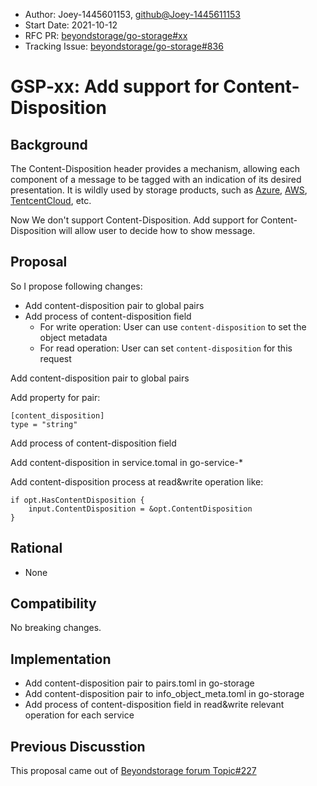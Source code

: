 - Author: Joey-1445601153,  <github@Joey-1445611153>
- Start Date: 2021-10-12
- RFC PR: [beyondstorage/go-storage#xx](https://github.com/beyondstorage/go-storage/issues/xx)
- Tracking Issue: [beyondstorage/go-storage#836](https://github.com/beyondstorage/go-storage/issues/836)

# GSP-xx: Add support for Content-Disposition

## Background

The Content-Disposition header provides a mechanism, allowing each component of a message to be tagged with an indication of its desired presentation. It is wildly used by storage products, such as [Azure](https://docs.microsoft.com/en-us/rest/api/storageservices/set-blob-properties), [AWS](https://docs.aws.amazon.com/AmazonS3/latest/API/RESTObjectPOST.html),  [TentcentCloud](https://cloud.tencent.com/developer/section/1189916), etc.

Now We don't support Content-Disposition. Add support for Content-Disposition will allow user to decide how to show message. 

## Proposal

So I propose following changes:

- Add content-disposition pair to global pairs
- Add process of content-disposition field
  - For write operation: User can use `content-disposition` to set the object metadata
  - For read operation: User can set `content-disposition` for this request

Add content-disposition pair to global pairs

Add property for pair:

```
[content_disposition]
type = "string"
```

Add process of content-disposition field

Add content-disposition in service.tomal in go-service-* 

Add content-disposition process at read&write operation like:

```
if opt.HasContentDisposition {
	input.ContentDisposition = &opt.ContentDisposition
}
```

## Rational

- None

## Compatibility

No breaking changes.

## Implementation

- Add content-disposition pair to pairs.toml in go-storage
- Add content-disposition pair to info_object_meta.toml in go-storage
- Add process of content-disposition field in read&write relevant operation for each service

## Previous Discusstion

This proposal came out of [Beyondstorage forum Topic#227](https://forum.beyondstorage.io/t/topic/227)

